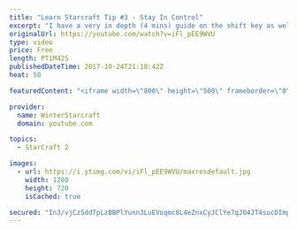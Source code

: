 ```yaml
---
title: "Learn Starcraft Tip #3 - Stay In Control"
excerpt: "I have a very in depth (4 mins) guide on the shift key as well here https://www.youtube.com/watch?v=7x9pHr544oY"
originalUrl: https://youtube.com/watch?v=iFl_pEE9WVU
type: video
price: Free
length: PT1M42S
publishedDateTime: 2017-10-24T21:18:42Z
heat: 50

featuredContent: "<iframe width=\"800\" height=\"500\" frameborder=\"0\" src=\"https://www.youtube.com/embed/iFl_pEE9WVU\" allow=\"accelerometer; autoplay; encrypted-media; gyroscope; picture-in-picture\" allowfullscreen></iframe>"

provider:
  name: WinterStarcraft
  domain: youtube.com

topics:
  - StarCraft 2

images:
  - url: https://i.ytimg.com/vi/iFl_pEE9WVU/maxresdefault.jpg
    width: 1280
    height: 720
    isCached: true

secured: "In3/vjCzSddTpLzBBPlYunn3LuEVoqmc8L4eZnxCyJClYe7qJ04JT4sucDImpooKsEG3ivZJ/BuUZc5KAnSDvphI7c0/ABBb0+tOiQxjtXQHzOAOvjbYkqgeA1BgCjyhSGg5MCKZbZ0qEQHVawCxKAsRxRmr8h7GxZ6hV7xV6dAbw3jl1U++iqgGNAHo6ia8dZBnBdXxqczgTtQGoTcN0Ej5BRWRAPMj4NiHdyU963pY48sO4LpLoXWjHO1bDlonqS79ohewfYW2wka+OaObLv6JkkRL3SpcF/D3MqXe9n74oSYg/Ixa+eplgghpkm56u9lsaSP2cjmfmZXQ3R0NG9X7IQD7vxCntHL6sy7nPIPl4T9YihYB32PVWJLPnlcmEOK2sABkpxvGNiOMo019pyQtO4xXuKOSFALlEMt0QhU=;mK05ySZfVrTmC0XcN6pSLQ=="
---
```


